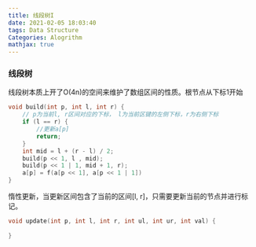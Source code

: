 ```yaml
---
title: 线段树I
date: 2021-02-05 18:03:40
tags: Data Structure
Categories: Alogrithm
mathjax: true
---
```


### 线段树

线段树本质上开了O(4n)的空间来维护了数组区间的性质。根节点从下标1开始

```c++
void build(int p, int l, int r) {
    // p为当前l, r区间对应的下标， l为当前区键的左侧下标，r为右侧下标
    if (l == r) {
        //更新a[p]
        return;
    }
    int mid = l + (r - l) / 2;
    build(p << 1, l , mid);
    build(p << 1 | 1, mid + 1, r);
    a[p] = f(a[p << 1], a[p << 1 | 1])
}
```

惰性更新，当更新区间包含了当前的区间[l, r]，只需要更新当前的节点并进行标记。

```c++
void update(int p, int l, int r, int ul, int ur, int val) {
    
}
```

